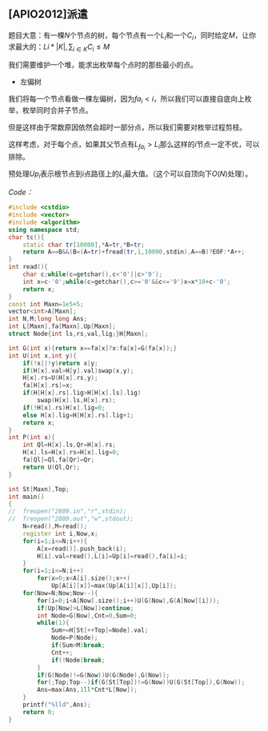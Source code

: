## [APIO2012]派遣

题目大意：有一棵$N$个节点的树，每个节点有一个$L_i$和一个$C_i$，同时给定$M$，让你求最大的：$Li* |K|,\sum_{i\in K}{C_i}\leq M$

我们需要维护一个堆，能求出枚举每个点时的那些最小的点。

* 左偏树

我们将每一个节点看做一棵左偏树，因为$fa_i<i$，所以我们可以直接自底向上枚举，枚举同时合并子节点。

但是这样由于常数原因依然会超时一部分点，所以我们需要对枚举过程剪枝。

这样考虑，对于每个点，如果其父节点有$L_{fa_i}>L_i$那么这样的$i$节点一定不优，可以排除。

预处理$Up_i$表示根节点到$i$点路径上的$L_i$最大值。（这个可以自顶向下$O(N)$处理）。

*Code：*

~~~c++
#include <cstdio>
#include <vector>
#include <algorithm>
using namespace std;
char tc(){
	static char tr[10000],*A=tr,*B=tr;
	return A==B&&(B=(A=tr)+fread(tr,1,10000,stdin),A==B)?EOF:*A++;
}
int read(){
	char c;while(c=getchar(),c<'0'||c>'9');
	int x=c-'0';while(c=getchar(),c>='0'&&c<='9')x=x*10+c-'0';
	return x;
}
const int Maxn=1e5+5;
vector<int>A[Maxn];
int N,M;long long Ans;
int L[Maxn],fa[Maxn],Up[Maxn];
struct Node{int ls,rs,val,lig;}H[Maxn];

int G(int x){return x==fa[x]?x:fa[x]=G(fa[x]);}
int U(int x,int y){
	if(!x||!y)return x|y;
	if(H[x].val>H[y].val)swap(x,y);
	H[x].rs=U(H[x].rs,y);
	fa[H[x].rs]=x;
	if(H[H[x].rs].lig>H[H[x].ls].lig)
		swap(H[x].ls,H[x].rs);
	if(!H[x].rs)H[x].lig=0;
	else H[x].lig=H[H[x].rs].lig+1;
	return x;
}
int P(int x){
	int Ql=H[x].ls,Qr=H[x].rs;
	H[x].ls=H[x].rs=H[x].lig=0;
	fa[Ql]=Ql,fa[Qr]=Qr;
	return U(Ql,Qr);
}

int St[Maxn],Top;
int main()
{
//	freopen("2809.in","r",stdin);
//	freopen("2809.out","w",stdout);
	N=read(),M=read();
	register int i,Now,x;
	for(i=1;i<=N;i++){
		A[x=read()].push_back(i);
		H[i].val=read(),L[i]=Up[i]=read(),fa[i]=i;
	}
	for(i=1;i<=N;i++)
		for(x=0;x<A[i].size();x++)
			Up[A[i][x]]=max(Up[A[i][x]],Up[i]);
	for(Now=N;Now;Now--){
		for(i=0;i<A[Now].size();i++)U(G(Now),G(A[Now][i]));
		if(Up[Now]>L[Now])continue;
		int Node=G(Now),Cnt=0,Sum=0;
		while(1){
			Sum+=H[St[++Top]=Node].val;
			Node=P(Node);
			if(Sum>M)break;
			Cnt++;
			if(!Node)break;
		}
		if(G(Node)!=G(Now))U(G(Node),G(Now));
		for(;Top;Top--)if(G(St[Top])!=G(Now))U(G(St[Top]),G(Now));
		Ans=max(Ans,1ll*Cnt*L[Now]);
	}
	printf("%lld",Ans);
	return 0;
}
~~~

